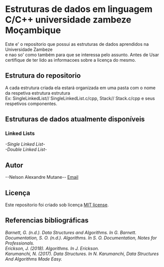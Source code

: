 # Estruturas de dados em linguagem C/C++ universidade zambeze Moçambique

Este e' o repositorio que possui as estruturas de dados aprendidos na Universidade Zambeze <br>
e nao so' como também para que se interessa pelo assunto.
Antes de Usar certifique de ter lido as informacoes sobre a licença do mesmo.

## Estrutura do repositorio

A cada estrutura criada ela estará organizada em uma pasta com o nome da respetiva estrutura estrutura<br>
Ex: SingleLinkedList// SingleLinkedList.c/cpp, Stack// Stack.c/cpp e seus respetivos componentes.<br>

## Estruturas de dados atualmente disponíveis

### Linked Lists

_-Single Linked List-_<br>
_-Double Linked List-_<br>

## Autor

--Nelson Alexandre Mutane--
[Email](mailto:nelson.mutane@uzambeze.ac.mz)

## Licença

Este repositorio foi criado sob licença [MIT license](https://opensource.org/licenses/MIT).

## Referencias bibliográficas

_Barnett, G. (n.d.). Data Structures and Algorithms. In G. Barnett._<br>
_Documentation, S. O. (n.d.). Algorithms. In S. O. Documentation, Notes for Professionals._<br>
_Erickson, J. (2018). Algorithms. In J. Erickson._<br>
_Karumanchi, N. (2017). Data Structures. In N. Karumanchi, Data Structures And Algorithms Made Easy._<br>
